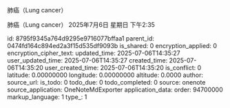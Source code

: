 肺癌（Lung cancer）

肺癌（Lung cancer）
2025年7月6日 星期日
下午2:35


id: 8795f9345a764d9295e9716077bffaa1
parent_id: 0474fd164c894ed2a3f15d535df9093b
is_shared: 0
encryption_applied: 0
encryption_cipher_text: 
updated_time: 2025-07-06T14:35:27
user_updated_time: 2025-07-06T14:35:27
created_time: 2025-07-06T14:35:20
user_created_time: 2025-07-06T14:35:20
is_conflict: 0
latitude: 0.00000000
longitude: 0.00000000
altitude: 0.0000
author: 
source_url: 
is_todo: 0
todo_due: 0
todo_completed: 0
source: onenote
source_application: OneNoteMdExporter
application_data: 
order: 94700000
markup_language: 1
type_: 1